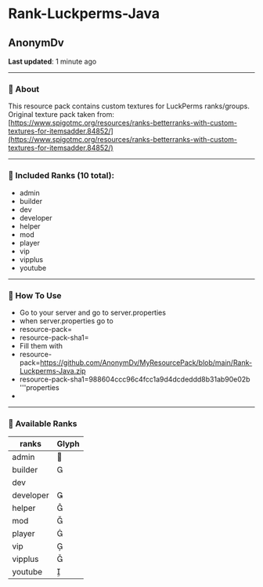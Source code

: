 # Rank-Luckperms-Java

## AnonymDv  
**Last updated**: 1 minute ago  

---

### 🔹 About  
This resource pack contains custom textures for LuckPerms ranks/groups.  
Original texture pack taken from:  
[https://www.spigotmc.org/resources/ranks-betterranks-with-custom-textures-for-itemsadder.84852/](https://www.spigotmc.org/resources/ranks-betterranks-with-custom-textures-for-itemsadder.84852/)  

---

### 🔹 Included Ranks (10 total):  
- admin  
- builder  
- dev  
- developer  
- helper  
- mod  
- player  
- vip  
- vipplus  
- youtube  

---

### 🔹 How To Use
- Go to your server and go to server.properties
- when server.properties go to
- resource-pack=
- resource-pack-sha1=
- Fill them with
- resource-pack=https://github.com/AnonymDv/MyResourcePack/blob/main/Rank-Luckperms-Java.zip
- resource-pack-sha1=988604ccc96c4fcc1a9d4dcdeddd8b31ab90e02b
 '''properties
- 

---

### 🔹 Available Ranks
|ranks|Glyph|
|---|---|
|admin   |    |
|builder|    |
|dev|   |     |
|developer|   |
|helper|   |
|mod|   |
|player|   |
|vip|   |
|vipplus|   |
|youtube|   |
